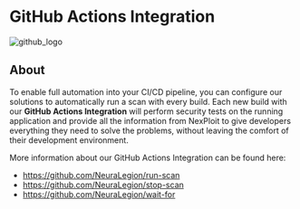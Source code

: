# GitHub Actions Integration

![github_logo](https://github.githubassets.com/images/modules/logos_page/GitHub-Logo.png ':size=40%')

## About
To enable full automation into your CI/CD pipeline, you can configure our solutions to automatically run a scan with every build. Each new build with our **GitHub Actions Integration** will perform security tests on the running application and provide all the information from NexPloit to give developers everything they need to solve the problems, without leaving the comfort of their development environment.

More information about our GitHub Actions Integration can be found here: 
 - https://github.com/NeuraLegion/run-scan
 - https://github.com/NeuraLegion/stop-scan
 - https://github.com/NeuraLegion/wait-for
